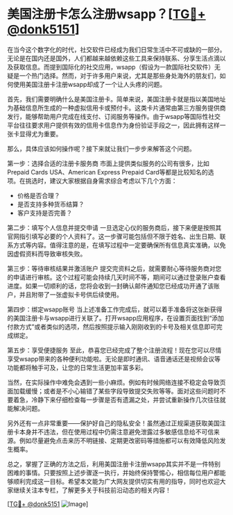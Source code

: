 # 美国注册卡怎么注册wsapp？[[TG💪+ @donk5151](https://t.me/s/donk5151)]

在当今这个数字化的时代，社交软件已经成为我们日常生活中不可或缺的一部分。无论是在国内还是国外，人们都越来越依赖这些工具来保持联系、分享生活点滴以及获取信息。而提到国际化的社交应用，wsapp（假设为一款国际社交软件）无疑是一个热门选择。然而，对于许多用户来说，尤其是那些身处海外的朋友们，如何使用美国注册卡注册wsapp却成了一个让人头疼的问题。

首先，我们需要明确什么是美国注册卡。简单来说，美国注册卡就是指以美国地址为基础信息所生成的一种虚拟信用卡或预付卡。这类卡片通常由第三方服务提供商发行，能够帮助用户完成在线支付、订阅服务等操作。由于wsapp等国际性社交平台往往要求用户提供有效的信用卡信息作为身份验证手段之一，因此拥有这样一张卡显得尤为重要。

那么，具体应该如何操作呢？接下来就让我们一步步来解答这个问题。

第一步：选择合适的注册卡服务商
市面上提供类似服务的公司有很多，比如Prepaid Cards USA、American Express Prepaid Card等都是比较知名的选项。在挑选时，建议大家根据自身需求综合考虑以下几个方面：
- 价格是否合理？
- 是否支持多种货币结算？
- 客户支持是否完善？

第二步：填写个人信息并提交申请
一旦选定心仪的服务商后，接下来便是按照其官网指引填写必要的个人资料了。这一步骤可能包括但不限于姓名、出生日期、联系方式等内容。值得注意的是，在填写过程中一定要确保所有信息真实准确，以免因虚假资料而导致审核失败。

第三步：等待审核结果并激活账户
提交完资料之后，就需要耐心等待服务商对您的申请进行审核。这个过程可能会持续几天时间不等，期间可以通过登录账户查看进度。如果一切顺利的话，您将会收到一封确认邮件通知您已经成功开通了该账户，并且附带了一张虚拟卡号供后续使用。

第四步：绑定wsapp账号
当上述准备工作完成后，就可以着手准备将这张新获得的美国注册卡与wsapp进行关联了。打开wsapp应用程序，在设置页面找到“添加付款方式”或者类似的选项，然后按照提示输入刚刚收到的卡号及相关信息即可完成绑定。

第五步：享受便捷服务
至此，恭喜您已经完成了整个注册流程！现在您可以尽情享受wsapp带来的各种便利功能啦。无论是即时通讯、语音通话还是视频会议等功能都将触手可及，让您的日常生活更加丰富多彩。

当然，在实际操作中难免会遇到一些小麻烦。例如有时候网络连接不稳定会导致页面加载缓慢；或者是不小心输错了某些字段导致提交失败等等。面对这些问题时不要着急，冷静下来仔细检查每一步骤是否有遗漏之处，并尝试重新操作几次往往就能解决问题。

另外还有一点非常重要——保护好自己的隐私安全！虽然通过正规渠道获取美国注册卡本身并不违法，但在使用过程中仍需注意避免泄露过多敏感信息给不可信来源。例如尽量避免点击来历不明链接、定期更改密码等措施都可以有效降低风险发生概率。

总之，掌握了正确的方法之后，利用美国注册卡注册wsapp其实并不是一件特别困难的事情。只要按照上述步骤逐一执行，并始终保持警惕心，相信每位用户都能够顺利完成这一目标。希望本文能为广大网友提供切实有用的指导，同时也欢迎大家继续关注本专栏，了解更多关于科技前沿动态的相关内容！

[[TG💪+ @donk5151](https://t.me/s/donk5151) ![Image](https://i.postimg.cc/rwNCRYN7/Snipaste-2025-04-30-17-27-05.png)]